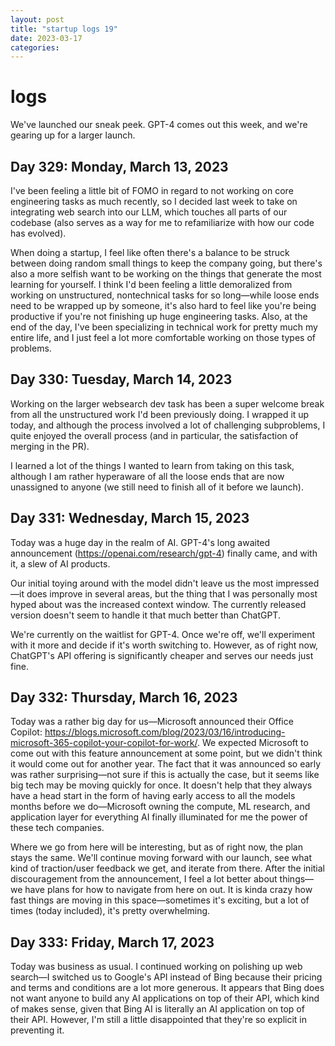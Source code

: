 ```yaml
---
layout: post
title: "startup logs 19"
date: 2023-03-17
categories:
---
```

# logs

We've launched our sneak peek. GPT-4 comes out this week, and we're gearing up for a larger launch.

## Day 329: Monday, March 13, 2023

I've been feeling a little bit of FOMO in regard to not working on core engineering tasks as much recently, so I decided last week to take on integrating web search into our LLM, which touches all parts of our codebase (also serves as a way for me to refamiliarize with how our code has evolved). 

When doing a startup, I feel like often there's a balance to be struck between doing random small things to keep the company going, but there's also a more selfish want to be working on the things that generate the most learning for yourself. I think I'd been feeling a little demoralized from working on unstructured, nontechnical tasks for so long—while loose ends need to be wrapped up by someone, it's also hard to feel like you're being productive if you're not finishing up huge engineering tasks. Also, at the end of the day, I've been specializing in technical work for pretty much my entire life, and I just feel a lot more comfortable working on those types of problems.

## Day 330: Tuesday, March 14, 2023

Working on the larger websearch dev task has been a super welcome break from all the unstructured work I'd been previously doing. I wrapped it up today, and although the process involved a lot of challenging subproblems, I quite enjoyed the overall process (and in particular, the satisfaction of merging in the PR).

I learned a lot of the things I wanted to learn from taking on this task, although I am rather hyperaware of all the loose ends that are now unassigned to anyone (we still need to finish all of it before we launch).

## Day 331: Wednesday, March 15, 2023

Today was a huge day in the realm of AI. GPT-4's long awaited announcement (<https://openai.com/research/gpt-4>) finally came, and with it, a slew of AI products.

Our initial toying around with the model didn't leave us the most impressed—it does improve in several areas, but the thing that I was personally most hyped about was the increased context window. The currently released version doesn't seem to handle it that much better than ChatGPT.

We're currently on the waitlist for GPT-4. Once we're off, we'll experiment with it more and decide if it's worth switching to. However, as of right now, ChatGPT's API offering is significantly cheaper and serves our needs just fine.

## Day 332: Thursday, March 16, 2023

Today was a rather big day for us—Microsoft announced their Office Copilot: <https://blogs.microsoft.com/blog/2023/03/16/introducing-microsoft-365-copilot-your-copilot-for-work/>. We expected Microsoft to come out with this feature announcement at some point, but we didn't think it would come out for another year. The fact that it was announced so early was rather surprising—not sure if this is actually the case, but it seems like big tech may be moving quickly for once. It doesn't help that they always have a head start in the form of having early access to all the models months before we do—Microsoft owning the compute, ML research, and application layer for everything AI finally illuminated for me the power of these tech companies.

Where we go from here will be interesting, but as of right now, the plan stays the same. We'll continue moving forward with our launch, see what kind of traction/user feedback we get, and iterate from there. After the initial discouragement from the announcement, I feel a lot better about things—we have plans for how to navigate from here on out. It is kinda crazy how fast things are moving in this space—sometimes it's exciting, but a lot of times (today included), it's pretty overwhelming.

## Day 333: Friday, March 17, 2023

Today was business as usual. I continued working on polishing up web search—I switched us to Google's API instead of Bing because their pricing and terms and conditions are a lot more generous. It appears that Bing does not want anyone to build any AI applications on top of their API, which kind of makes sense, given that Bing AI is literally an AI application on top of their API. However, I'm still a little disappointed that they're so explicit in preventing it.